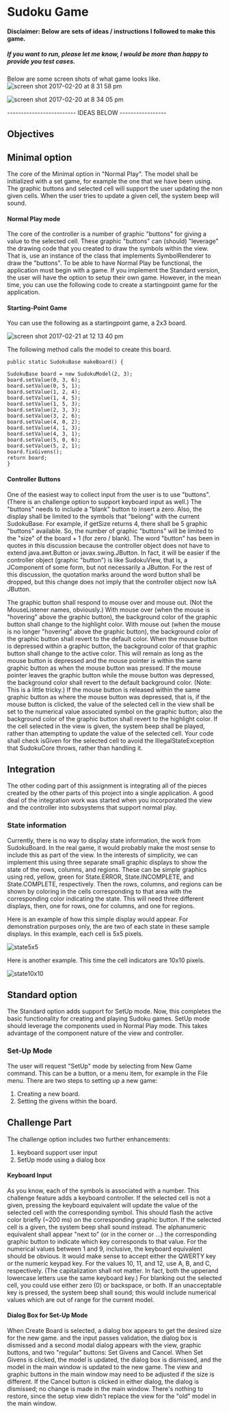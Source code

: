 # Sudoku Game

#### Disclaimer: Below are sets of ideas / instructions I followed to make this game. 
##### If you want to run, please let me know, I would be more than happy to provide you test cases.

Below are some screen shots of what game looks like.
![screen shot 2017-02-20 at 8 31 58 pm](https://cloud.githubusercontent.com/assets/11382116/23183420/cc188570-f830-11e6-9b89-d476666de557.png)

![screen shot 2017-02-20 at 8 34 05 pm](https://cloud.githubusercontent.com/assets/11382116/23183421/cc2c7166-f830-11e6-96f2-8f998e482542.png)


------------------------- IDEAS BELOW -----------------
## Objectives 

## Minimal option
The core of the Minimal option in "Normal Play". The model shall be initialized with a set game, for
example the one that we have been using. The graphic buttons and selected cell will support the user
updating the non given cells. When the user tries to update a given cell, the system beep will sound.

#### Normal Play mode
  The core of the controller is a number of graphic "buttons" for giving a value to the selected cell. These
  graphic "buttons" can (should) "leverage" the drawing code that you created to draw the symbols within the
  view. That is, use an instance of the class that implements SymbolRenderer to draw the "buttons".
  To be able to have Normal Play be functional, the application must begin with a game. If you implement the
  Standard version, the user will have the option to setup
  their own game. However, in the mean time, you can
  use the following code to create a startingpoint
  game for the application.
  
#### Starting-Point Game
  You can use the following as a startingpoint
  game, a 2x3 board.
  
  ![screen shot 2017-02-21 at 12 13 40 pm](https://cloud.githubusercontent.com/assets/11382116/23183136/e0ec7fd4-f82f-11e6-9378-7392271eb2c8.png)

  
  The following method calls the model to create this board.
  
    public static SudokuBase makeBoard() {
  
    SudokuBase board = new SudokuModel(2, 3);
    board.setValue(0, 3, 6);
    board.setValue(0, 5, 1);
    board.setValue(1, 2, 4);
    board.setValue(1, 4, 5);
    board.setValue(1, 5, 3);
    board.setValue(2, 3, 3);
    board.setValue(3, 2, 6);
    board.setValue(4, 0, 2);
    board.setValue(4, 1, 3);
    board.setValue(4, 3, 1);
    board.setValue(5, 0, 6);
    board.setValue(5, 2, 1);
    board.fixGivens();
    return board;
    }
    
#### Controller Buttons
One of the easiest way to collect input from the user is to use "buttons". (There is an challenge option to
support keyboard input as well.) The "buttons" needs to include a "blank" button to insert a zero. Also, the
display shall be limited to the symbols that "belong" with the current SudokuBase. For example, if getSize
returns 4, there shall be 5 graphic "buttons" available. So, the number of graphic "buttons" will be limited to
the "size" of the board + 1 (for zero / blank).
The word "button" has been in quotes in this discussion because the controller object does not have to extend
java.awt.Button or javax.swing.JButton. In fact, it will be easier if the controller object (graphic "button") is
like SudokuView, that is, a JComponent of some form, but not necessarily a JButton. For the rest of this
discussion, the quotation marks around the word button shall be dropped, but this change does not imply that
the controller object now IsA
JButton.

The graphic button shall respond to mouse over and mouse out. (Not the MouseListener names, obviously.)
With mouse over (when the mouse is "hovering" above the graphic button), the background color of the
graphic button shall change to the highlight color. With mouse out (when the mouse is no longer "hovering"
above the graphic button), the background color of the graphic button shall revert to the default color. When
the mouse button is depressed within a graphic button, the background color of that graphic button shall
change to the active color. This will remain as long as the mouse button is depressed and the mouse pointer is
within the same graphic button as when the mouse button was pressed. If the mouse pointer leaves the
graphic button while the mouse button was depressed, the background color shall revert to the default
background color. (Note: This is a little tricky.) If the mouse button is released within the same graphic
button as where the mouse button was depressed, that is, if the mouse button is clicked, the value of the
selected cell in the view shall be set to the numerical value associated symbol on the graphic button; also the
background color of the graphic button shall revert to the highlight color. If the cell selected in the view is
given, the system beep shall be played, rather than attempting to update the value of the selected cell. Your
code shall check isGiven for the selected cell to avoid the IllegalStateException that SudokuCore throws,
rather than handling it.

## Integration
The other coding part of this assignment is integrating all of the pieces created by the other parts of this
project into a single application. A good deal of the integration work was started when you incorporated the
view and the controller into subsystems that support normal play.
### State information
Currently, there is no way to display state information, the work from SudokuBoard. In the real game, it
would probably make the most sense to include this as part of the view. In the interests of simplicity, we can
implement this using three separate small graphic displays to show the state of the rows, columns, and
regions. These can be simple graphics using red, yellow, green for State.ERROR, State.INCOMPLETE, and
State.COMPLETE, respectively. Then the rows, columns, and regions can be shown by coloring in the cells
corresponding to that area with the corresponding color indicating the state. This will need three different
displays, then, one for rows, one for columns, and one for regions.

Here is an example of how this simple display would appear. For demonstration purposes only, the are two of
each state in these sample displays. In this example, each cell is 5x5 pixels.

![state5x5](https://cloud.githubusercontent.com/assets/11382116/23183558/57784cea-f831-11e6-9ab1-2c7d0360d214.png)

Here is another example. This time the cell indicators are 10x10 pixels.

![state10x10](https://cloud.githubusercontent.com/assets/11382116/23183561/5796fe6a-f831-11e6-8caf-237f2639e1a5.png)

## Standard option
The Standard option adds support for SetUp
mode. Now, this completes the basic functionality for creating
and playing Sudoku games.
SetUp mode should leverage the components used in Normal Play mode. This takes advantage of the
component nature of the view and controller.
### Set-Up Mode
The user will request "SetUp"
mode by selecting from New Game command. This can be a button, or a
menu item, for example in the File menu.
There are two steps to setting up a new game:
1. Creating a new board.
2. Setting the givens within the board.


## Challenge Part
The challenge option includes two further enhancements:
1. keyboard support user input
2. SetUp mode using a dialog box
#### Keyboard Input
As you know, each of the symbols is associated with a number. This challenge feature adds a keyboard
controller. If the selected cell is not a given, pressing the keyboard equivalent will update the value of the
selected cell with the corresponding symbol. This should flash the active color briefly (~200 ms) on the
corresponding graphic button. If the selected cell is a given, the system beep shall sound instead. The alphanumeric
equivalent shall appear "next to" (or in the corner or …) the corresponding graphic button to
indicate which key corresponds to that value.
For the numerical values between 1 and 9, inclusive, the keyboard equivalent should be obvious. It would
make sense to accept either the QWERTY key or the numeric keypad key. For the values 10, 11, and 12, use
A, B, and C, respectively. (The capitalization shall not matter. In fact, both the upperand
lowercase
letters
use the same keyboard key.) For blanking out the selected cell, you could use either zero (0) or backspace, or
both. If an unacceptable key is pressed, the system beep shall sound; this would include numerical values
which are out of range for the current model.

#### Dialog Box for Set-Up Mode
When Create Board is selected, a dialog box appears to get the desired size for the new game. and the input
passes validation, the dialog box is dismissed and a second modal dialog appears with the view, graphic
buttons, and two "regular" buttons: Set Givens and Cancel. When Set Givens is clicked, the model is
updated, the dialog box is dismissed, and the model in the main window is updated to the new game. The
view and graphic buttons in the main window may need to be adjusted if the size is different. If the Cancel
button is clicked in either dialog, the dialog is dismissed; no change is made in the main window. There's
nothing to restore, since the setup
view didn't replace the view for the "old" model in the main window.

